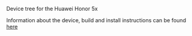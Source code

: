 Device tree for the Huawei Honor 5x

Information about the device, build and install instructions can be found [here](http://wiki.lineageos.org/devices/kiwi/)
